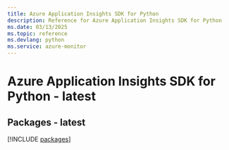 ```yaml
---
title: Azure Application Insights SDK for Python
description: Reference for Azure Application Insights SDK for Python
ms.date: 03/13/2025
ms.topic: reference
ms.devlang: python
ms.service: azure-monitor
---
```

# Azure Application Insights SDK for Python - latest
## Packages - latest
[!INCLUDE [packages](application-insights-index.md)]